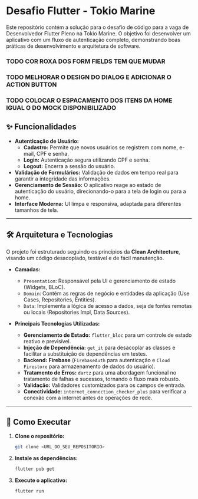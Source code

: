 # Desafio Flutter - Tokio Marine

Este repositório contém a solução para o desafio de código para a vaga de Desenvolvedor Flutter Pleno na Tokio Marine. O objetivo foi desenvolver um aplicativo com um fluxo de autenticação completo, demonstrando boas práticas de desenvolvimento e arquitetura de software.


### TODO  COR ROXA DOS FORM FIELDS TEM QUE MUDAR
### TODO MELHORAR O DESIGN DO DIALOG E ADICIONAR O ACTION BUTTON
### TODO COLOCAR O ESPACAMENTO DOS ITENS DA HOME IGUAL O DO MOCK DISPONIBILIZADO

## ✨ Funcionalidades

- **Autenticação de Usuário:**
  - **Cadastro:** Permite que novos usuários se registrem com nome, e-mail, CPF e senha.
  - **Login:** Autenticação segura utilizando CPF e senha.
  - **Logout:** Encerra a sessão do usuário.
- **Validação de Formulários:** Validação de dados em tempo real para garantir a integridade das informações.
- **Gerenciamento de Sessão:** O aplicativo reage ao estado de autenticação do usuário, direcionando-o para a tela de login ou para a home.
- **Interface Moderna:** UI limpa e responsiva, adaptada para diferentes tamanhos de tela.

---

## 🛠️ Arquitetura e Tecnologias

O projeto foi estruturado seguindo os princípios da **Clean Architecture**, visando um código desacoplado, testável e de fácil manutenção.

- **Camadas:**
  - `Presentation`: Responsável pela UI e gerenciamento de estado (Widgets, BLoC).
  - `Domain`: Contém as regras de negócio e entidades da aplicação (Use Cases, Repositories, Entities).
  - `Data`: Implementa a lógica de acesso a dados, seja de fontes remotas ou locais (Repositories Impl, Data Sources).

- **Principais Tecnologias Utilizadas:**
  - **Gerenciamento de Estado:** `flutter_bloc` para um controle de estado reativo e previsível.
  - **Injeção de Dependência:** `get_it` para desacoplar as classes e facilitar a substituição de dependências em testes.
  - **Backend:** **Firebase** (`FirebaseAuth` para autenticação e `Cloud Firestore` para armazenamento de dados do usuário).
  - **Tratamento de Erros:** `dartz` para uma abordagem funcional no tratamento de falhas e sucessos, tornando o fluxo mais robusto.
  - **Validação:** Validadores customizados para os campos de entrada.
  - **Conectividade:** `internet_connection_checker_plus` para verificar a conexão com a internet antes de operações de rede.

---

## 🚀 Como Executar

1.  **Clone o repositório:**
    ```sh
    git clone <URL_DO_SEU_REPOSITORIO>
    ```


2.  **Instale as dependências:**
    ```sh
    flutter pub get
    ```

3.  **Execute o aplicativo:**
    ```sh
    flutter run
    ```

